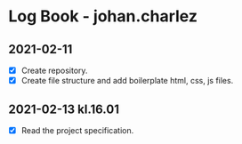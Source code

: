 # Log Book - johan.charlez
## 2021-02-11
- [x] Create repository.
- [x] Create file structure and add boilerplate html, css, js files.
## 2021-02-13 kl.16.01
- [x] Read the project specification.

